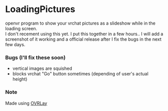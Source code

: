 # LoadingPictures
openvr program to show your vrchat pictures as a slideshow while in the loading screen.<br>
I don't recement using this yet. I put this together in a few hours.. I will add a screenshot of it working and a official release after I fix the bugs in the next few days.

### Bugs (I'll fix these soon)
* vertical images are squished
* blocks vrchat "Go" button sometimes (depending of user's actual height)

### Note
Made using [OVRLay](https://github.com/benotter/OVRLay)
